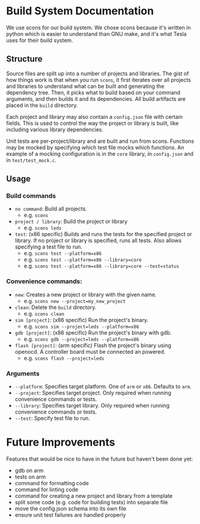 # Build System Documentation

We use scons for our build system. We chose scons because it's written in python which is easier to understand than GNU make, and it's what Tesla uses for their build system.

## Structure
Source files are split up into a number of projects and libraries. The gist of how things work is that when you run `scons`, it first iterates over all projects and libraries to understand what can be built and generating the dependency tree. Then, it picks what to build based on your command arguments, and then builds it and its dependencies. All build artifacts are placed in the `build` directory.

Each project and library may also contain a `config.json` file with certain fields. This is used to control the way the project or library is built, like including various library dependencies.

Unit tests are per-project/library and are built and run from scons. Functions may be mocked by specifying which test file mocks which functions. An example of a mocking configuration is in the `core` library, in `config.json` and in `test/test_mock.c`.

## Usage
### Build commands
- `no command`: Build all projects.
    - e.g. `scons`
- `project / library`: Build the project or library
    - e.g. `scons leds`
- `test`: (x86 specific) Builds and runs the tests for the specified project or library. If no project or library is specified, runs all tests. Also allows specifying a test file to run.
    - e.g. `scons test --platform=x86`
    - e.g. `scons test --platform=x86 --library=core`
    - e.g. `scons test --platform=x86 --library=core --test=status`

### Convenience commands:
- `new`: Creates a new project or library with the given name.
    - e.g. `scons new --project=my_new_project`
- `clean`: Delete the `build` directory.
    - e.g. `scons clean`
- `sim [project]`: (x86 specific) Run the project's binary.
    - e.g. `scons sim --project=leds --platform=x86`
- `gdb [project]`: (x86 specific) Run the project's binary with gdb.
    - e.g. `scons gdb --project=leds --platform=x86`
- `flash [project]`: (arm specific) Flash the project's binary using openocd. A controller board must be connected an powered.
    - e.g. `scons flash --project=leds`

### Arguments
- `--platform`: Specifies target platform. One of `arm` or `x86`. Defaults to `arm`.
- `--project`: Specifies target project. Only required when running convenience commands or tests.
- `--library`: Specifies target library. Only required when running convenience commands or tests.
- `--test`: Specify test file to run.

# Future Improvements
Features that would be nice to have in the future but haven't been done yet:
- gdb on arm
- tests on arm
- command for formatting code
- command for linting code
- command for creating a new project and library from a template
- split some code (e.g. code for building tests) into separate file
- move the config.json schema into its own file
- ensure unit test failures are handled properly

